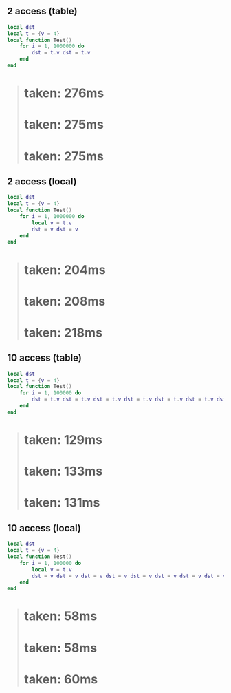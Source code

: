 ## 2 access (table)
```lua
local dst
local t = {v = 4}
local function Test()
	for i = 1, 1000000 do
		dst = t.v dst = t.v
	end
end
```
> #  taken: 276ms
> #  taken: 275ms
> #  taken: 275ms



## 2 access (local)
```lua
local dst
local t = {v = 4}
local function Test()
	for i = 1, 1000000 do
		local v = t.v
		dst = v dst = v
	end
end
```
> #  taken: 204ms
> #  taken: 208ms
> #  taken: 218ms



## 10 access (table)
```lua
local dst
local t = {v = 4}
local function Test()
	for i = 1, 100000 do
		dst = t.v dst = t.v dst = t.v dst = t.v dst = t.v dst = t.v dst = t.v dst = t.v dst = t.v dst = t.v
	end
end
```
> #  taken: 129ms
> #  taken: 133ms
> #  taken: 131ms



## 10 access (local)
```lua
local dst
local t = {v = 4}
local function Test()
	for i = 1, 100000 do
		local v = t.v
		dst = v dst = v dst = v dst = v dst = v dst = v dst = v dst = v dst = v dst = v
	end
end
```
> #  taken: 58ms
> #  taken: 58ms
> #  taken: 60ms
